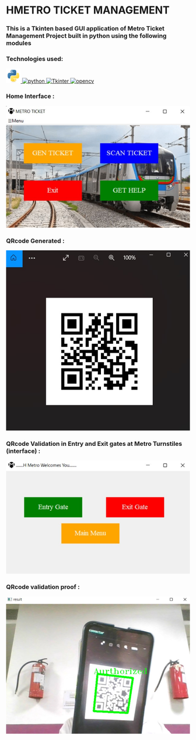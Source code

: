 # HMETRO TICKET MANAGEMENT
<h3> This is a Tkinten based GUI application of Metro Ticket Management Project built in python using the following modules</h3>

<h3 align="left">Technologies used:</h3>
<p align="left"> 
<a href="https://www.python.org" target="_blank" rel="noreferrer">
  <img src="https://raw.githubusercontent.com/devicons/devicon/master/icons/python/python-original.svg" alt="python" width="40" height="40"/>
</a>
<a href="https://www.mysql.com/" target="_blank" rel="noreferrer">
  <img src="https://www.vectorlogo.zone/logos/mysql/mysql-ar21.svg" alt="python" width="40" height="40"/>
</a>
<a href="https://docs.python.org/3/library/tkinter.html" target="_blank" rel="noreferrer"> 
  <img src="https://user-images.githubusercontent.com/42001064/120057695-b1f6c680-c062-11eb-96d5-2c43d05f9018.png" alt="Tkinter" width="40" height="40"/> 
</a>
<a href="https://opencv.org/" target="_blank" rel="noreferrer"> 
  <img src="https://www.vectorlogo.zone/logos/opencv/opencv-icon.svg" alt="opencv" width="40" height="40"/> 
</a>
<!-- <a href="https://mediapipe.dev/" target="_blank" rel="noreferrer"> 
  <img src="https://mediapipe.dev/assets/img/brand.svg" alt="mediapipe" width="140" height="50"/> 
</a> -->
</p>

<h3> Home Interface : </h3>
<img src="https://github.com/IamSHUH/H_Metro_Ticket_Management/blob/main/Metro%20project_Using_mysql/gitReadmeIMages/1.jpg" alt="Handlandmark" />

<h3> QRcode Generated : </h3>
<img src="https://github.com/IamSHUH/H_Metro_Ticket_Management/blob/main/Metro%20project_Using_mysql/gitReadmeIMages/2.jpg" alt="Handlandmark" />

<h3> QRcode Validation in Entry and Exit gates at Metro Turnstiles (interface) : </h3>
<img src="https://github.com/IamSHUH/H_Metro_Ticket_Management/blob/main/Metro%20project_Using_mysql/gitReadmeIMages/3.jpg" alt="Handlandmark" />

<h3> QRcode validation proof : </h3>
<img src="https://github.com/IamSHUH/H_Metro_Ticket_Management/blob/main/Metro%20project_Using_mysql/gitReadmeIMages/5.jpg" alt="Handlandmark" />
